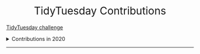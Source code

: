 <h1 style="font-weight:normal" align="center">
  &nbsp;TidyTuesday Contributions&nbsp;
</h1>

[TidyTuesday challenge](https://github.com/rfordatascience/tidytuesday)

<details>
  <summary>Contributions in 2020</summary>

<!-- toc -->
* **2020**
  - 2020/45 [20201103-W45-IKEA Furniture](https://github.com/CPXOPZ/TidyTuesdays/tree/master/2020/20201103-W45-IKEA%20Furniture)
  - 2020/46 [20201110-W46-Historical Phones](https://github.com/CPXOPZ/TidyTuesdays/tree/master/2020/20201110-W46-Historical%20Phones)
  - 2020/47 [20201117-W47-Black in Data](https://github.com/CPXOPZ/TidyTuesdays/tree/master/2020/20201117-W47-Black%20in%20Data)
  - 2020/48 [20201124-W48-Washington Trails](https://github.com/CPXOPZ/TidyTuesdays/tree/master/2020/20201124-W48-Washington%20Trails)
  - 2020/49 [20201201-W49-Toronto Shelters](https://github.com/CPXOPZ/TidyTuesdays/tree/master/2020/20201201-W49-Toronto%20Shelters)
  - 2020/50 [20201208-W50-Women of 2020](https://github.com/CPXOPZ/TidyTuesdays/tree/master/2020/20201208-W50-Women%20of%202020)
  - 2020/51 [20201215-W51-Ninja Warrior](https://github.com/CPXOPZ/TidyTuesdays/tree/master/2020/20201215-W51-Ninja%20Warrior)
  - 2020/52 [20201222-W52-Big Mac Index](https://github.com/CPXOPZ/TidyTuesdays/tree/master/2020/20201222-W52-Big%20Mac%20Index)
<!-- tocstop -->

</details>

***